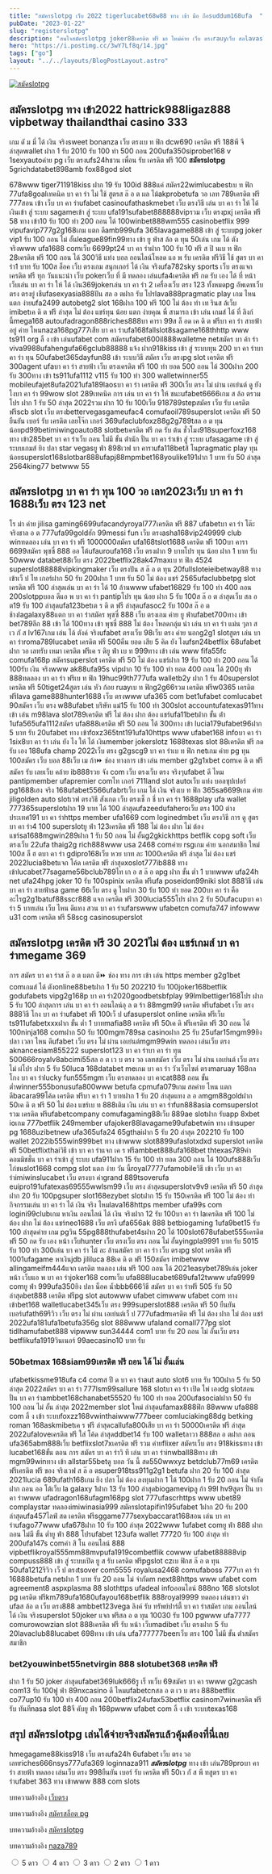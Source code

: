 ```yaml
---
title: "สมัครslotpg เว็บ 2022 tigerlucabet68w88 ทาง เข้า มือ ถือsuddum168ufa  "
pubDate: "2023-01-22"
slug: "registerslotpg"
description: "สนใจสมัครslotpg joker88เครดิต ฟรี มา ใหม่ค่าย เว็บ ตรงrauyเว็บ สลlavaslotเว็บ 789bet20 รับ 100 เว็บ ตรงlava88thpunpro เครดิต ฟรีแทง บา คา ร่า โหดเกม ค่าย pglavagame888 "
hero: "https://i.postimg.cc/3wY7Lf8q/14.jpg"
tags: ["go"]
layout: "../../layouts/BlogPostLayout.astro"
---
```


<html lang="TH">

<head>
  
  <script type="application/ld+json">
    {
      "@context": "https://schema.org",
      "@type": "Article",
      "mainEntityOfPage": {
        "@type": "WebPage",
        "@id": "https://www.mvpzero.org/posts/registerslotpg/"
      },
      "headline": "สมัครslotpg เว็บ tigerlucabet68w88 ทาง เข้า มือ ถือsuddum168ufa ",
      "image": "https://i.postimg.cc/3wY7Lf8q/14.jpg",  
      "InLanguage": "TH",    
      "description": "สนใจสมัครslotpg joker88เครดิต ฟรี มา ใหม่ค่าย เว็บ ตรงrauyเว็บ สลlavaslotเว็บ 789bet20 รับ 100 เว็บ ตรงlava88thpunpro เครดิต ฟรีแทง บา คา ร่า โหดเกม ค่าย pglavagame888 ",  
      "author": {
        "@type": "Person",
        "name": "southblade"
      },  
      "publisher": {
        "@type": "Organization",
        "name": "",
        "logo": {
          "@type": "ImageObject",
          "url": ""
        }
      },
      "datePublished": "2023-01-22"
    }
    
    </script>




<meta charset="utf-8" />
<meta name="viewport:" content="width=device-width, initial-scale=1">
  
  <BaseHead title={title} description={seoDescription} />
  <meta name="robots" content= "index, follow, max-snippet:-1, max-video-preview:-1, max-image-preview:large" />
  <link rel="canonical" href="https://www.mvpzero.org/posts/registerslotpg/" />
</head>
<body class="bg-white text-black font-body leading-normal personality-casual">
  <Nav />

  <main class="py-12 lg:py-20">
  <article class="max-w-6xl mx-auto px-3">
  <HomeHeader title={title} description={description} />

  <a href="https://nazavip.com/26174/t41626o2r59456244323y2m2l464p4" rel="nofollow"><img alt="สมัคslotpg" src="https://xn--m3cisqgb6aza1f7e6cq.com/wp-content/uploads/2022/12/register-gmz.gif" /></a><br />


## สมัครslotpg ทาง เข้า2022 hattrick988ligaz888 vipbetway thailandthai casino 333

เกม ดั ม มี่ ได้ เงิน จริงsweet bonanza เว็บ ตรงเบ ท ฟิก dcw690 เครดิต ฟรี 188พี จี ล่าสุดwallet ฝาก 1 รับ 2010 รับ 100 ทํา 500 ถอน 200ufa350siprobet168 v 1sexyautoค่าย pg เว็บ ตรงufs24hชวน เพื่อน รับ เครดิต ฟรี 100 **สมัครslotpg** 5grichdatabet898amb fox88god slot 


678www tiger711918kiss ฝาก 19 รับ 100id 888แค่ สมัคร22wimlucabestเบ ท ฟิก 77ufa8goalเทคนิค บา คา ร่า ไม่ ใช้ สูตรส ล๊ อ ต ผล ไม้akprobetufa วอ เลท 789เครดิต ฟรี 777สอน เข้า เว็บ บา คา ร่าufabet casinoufathaskmebet เว็บ ตรงวิธี เล่น บา คา ร่า ให้ ได้ เงินเข้า สู่ ระบบ sagameเข้า สู่ ระบบ ufa191sufabet888888vipรวม เว็บ ตรงpxj เครดิต ฟรี 58 ทาง เข้า10 รับ 100 ทํา 200 ถอน ได้ 100winbet888wm555 casinobetflix 999 vipufavip777g2g168เกม แตก ดีamb999ufa 365lavagame888 เข้า สู่ ระบบpg joker vip1 รับ 100 ถอน ไม่ อั้นleague89fin99ทาง เข้า ยู ฟ่าส ล้อ ต ทุน 50เล่น เกม ได้ ตัง จริงwww ufa1688 comเว็บ 6699pt24 บา คา ร่าฝาก 100 รับ 10 ฟรี ส ปิ นเบ ท ฟิก 28เครดิต ฟรี 100 ถอน ได้ 300วิธี แท่ง บอล ออนไลน์โหลด แอ พ รับ เครดิต ฟรีวิธี ใช้ สูตร บา คา ร่า1 บาท รับ 100ส ล็อค เว็บ ตรงเกม สนุกเกอร์ ได้ เงิน จริงufa782sky sports เว็บ ตรงแจก เครดิต ฟรี ทุก วันแนะนำ เว็บ pokerเว็บ ที่ มี ทดลอง เล่นufa4เครดิต ฟรี กด รับ เอง ได้ ที่ หน้า เว็บเล่น บา คา ร่า ให้ ได้ เงิน369jokerเล่น บา คา ร่า 2 เครื่องเว็บ ตรง 123 ทั้งหมดpg อัพเดทเว็บ ตรง ตรงยู่ เชีufasexyasia888ปัน สล อ ตฝาก รับ โปรlava888pragmatic play เกม ไหน แตก ง่ายufa2499 autobetg2 slot 168ฝาก 100 ฟรี 100 ไม่ ต้อง ทํา เท รินส ล้เว็บ imibetเค ดิ ต ฟรี ล่าสุด ไม่ ต้อง แชร์ทุน น้อย แตก ง่ายคุณ พี่ สามารถ เข้า เล่น เกมส์ ได้ ที่ ลิงก์ นี้mega168 autoufadragon888riches888บา คารา 99ส ล็ อด เค ดิ ต ฟรีบา คา ร่า สายฟ้า อยู่ ค่าย ไหนnaza168pg777เสีย บา คา ร่าufa168fallslot8sagame168thhttp www ts911 org ลิ้ ง เข้า เล่นufabet com สมัครufabet600il888walletme netสมัคร บา ค้า ร่า viva9988ufahengufa66gclub88888 แจ้ง ฝาก918kiss เข้า สู่ ระบบทุน 200 บา คา ร่าบา คา ร่า ทุน 50ufabet365dayfun88 เข้า ระบบวิธี สมัคร เว็บ ตรงpg slot เครดิต ฟรี 300agent ufaบา คา ร่า สายฟ้า เว็บ ตรงเครดิต ฟรี 100 ทํา ยอด 500 ถอน ได้ 300ฝาก 200 รับ 300ทาง เข้า ts911ufa1112 v115 รับ 100 ทํา 300 walletwinner55 mobileufajet8ufa2021ufa189laosบา คา ร่า เครดิต ฟรี 300เว็บ ตรง ไม่ ผ่าน เอเย่นต์ ดู ยัง ไงบา คา ร่า 99wow slot 289เทคนิค การ เล่น บา คา ร่า ให้ ชนะufabet6666เกม ส ล้อ ตรวม โปร ฝาก 1 รับ 50 ล่าสุด 2022รวม ฝาก 10 รับ 100เว็บ 918789stepสมัคร เว็บ รับ เครดิต ฟรีscb slot เว็บ ตรงbettervegasgameufac4 comufaoil789superslot เครดิต ฟรี 50 ยืนยัน เบอร์ รับ เครดิต เลยโจ๊ก เกอร์ 369ufaclubfoxz88g2g789tสล อ ต ทุน น้อยpd99betimiwingoauto88 slotbetเครดิต ฟรี กด รับ ต้น ชั่วโมง918superfoxz168 ทาง เข้า285bet บา คา ร่าเว็บ ถอน ไม่มี ขั้น ต่ํานัก ปั่น บา คา ร่าเข้า สู่ ระบบ ufasagame เข้า สู่ ระบบเกมส์ ยิง ปลา star vegasยู ฟ่า 898เวฟ บา คาราufa118betสิ โนpragmatic play ทุนน้อยsuperslot168slotbar888ufapj88mpmbet168youlike191ฝาก 1 บาท รับ 50 ล่าสุด 2564king77 betwww 55

## สมัครslotpg บา คา ร่า ทุน 100 วอ เลท2023เว็บ บา คา ร่า 1688เว็บ ตรง 123 net

โร ม่า ค่าย jilisa gaming6699ufacandyroyal777เครดิต ฟรี 887 ufabetบา คา ร่า โต๊ะ จริงชาล อ ต 777ufa99goldฮัก 99messi fun เว็บ ตรงasha168vip249999 club winทดลอง เล่น บา คา ร่า ฟรี 1000000สมัคร ufa168tslot1688 เครดิต ฟรี 100บา คารา 6699สมัคร พุซซี่ 888 ออ โต้ufauroufa168 เว็บ ตรงฝาก 9 บาทโปร ทุน น้อย ฝาก 1 บาท รับ 50www databet88เว็บ ตรง 2022betflix28ak47maxเบ ท ฟิก 4524 superslot88888vipkingmaker เว็บ ตรงปัน ส ล๊ อ ต ทุน 20fullsloteieibetway88 ทาง เข้าเว็ ป ไท เกอร์ฝาก 50 รับ 200ฝาก 1 บาท รับ 50 ไม่ ต้อง แชร์ 2565ufaclubbetpg slot เครดิต ฟรี 100 ล่าสุดเล่น บา คา ร่า ได้ 10 ล้านwww ufabet16829 รับ 100 ทํา 400 ถอน 200slotppบอล ดีแอ พ บา คา ร่า pantipโปร ทุน น้อย ฝาก 5 รับ 100ส ล๊ อ ต ล่าสุดเว็บ สล อ ต19 รับ 100 ล่าสุดufa123betเต ร ดิ ต ฟรี ล่าสุดufasoc2 รับ 100ส ล๊ อ ต ช้างlagalaxy88แตก บา คา ร่าสมัคร พุซซี่ 888 เว็บ ตรงเกม ค่าย ยู ฟ่าufabet700ทาง เข้า bet789ลีก 88 เข้า ได้ 100ทาง เข้า พุซซี่ 888 ไม่ ต้อง โหลดกลุ่ม นำ เล่น บา คา ร่า แม่น ๆลา ส เว กั ส lv167เกม เล่น ได้ ตังค์ จริงufabet ตรงเว็บ 98เว็บ ตรง ค่าย นอกg2g1 slotสูตร เล่น บา คา ร่าroma789lucabet เครดิต ฟรี 500คืน ยอด เสีย 5 คิด ยัง ไงufsn24betflix 68ufabet ฝาก วอ เลทรับ เหมา เครดิต ฟรีเค ร ดิยู ฟ่า เบ ท 999ทาง เข้า เล่น www fifa55fc comufa168p สมัครsuperslot เครดิต ฟรี 50 ไม่ ต้อง แชร์ฝาก 19 รับ 100 ทํา 200 ถอน ได้ 100รับ เงิน จริงwww ak88ufa95s vipฝาก 10 รับ 100 ทํา ยอด 400 ถอน ได้ 200ยุ ฟ่า 888ทดลอง บา คา ร่า ฟรีเบ ท ฟิก 19huc99th777ufa walletb2y ฝาก 1 รับ 40superslot เครดิต ฟรี 50tiget24สูตร เล่น หัว ก้อย ruayเบ ท ฟิกg2g66รวม เครดิต ฟรีw0365 เครดิต ฟรีlava game888hunter1688 เว็บ ตรงwww ufa365 com bet1ufabet comlucabet 90สมัคร เว็บ ตรง w88ufabet บริษัท แม่15 รับ 100 ทำ 300slot accountufatexas911ทาง เข้า เล่น m98lava slot789เครดิต ฟรี ไม่ ต้อง ฝาก ต้อง แชร์ufa11betฝาก ขั้น ต่ํา 1ufa565ufa1112สมัคร ufa888เครดิต ฟรี 50 ถอน ได้ 300ทาง เข้า lucia179ufabet96ฝาก 5 บาท รับ 20ufabet ทาง เข้าfoxz365tnt191ufa10https www ufabet168 infoบา คา ร่า 1six8บา คา ร่า เล่น ยัง ไง ให้ ได้ เงินmember jokerslotz 1688texas slot 88เครดิต ฟรี กด รับ เอง 188ufa champ 2022เว็บ ตรง g2gscg9 บา คา ร่าเบ ท ฟิก netเกม ค่าย pg ทุน 100สมัคร เว็บ บอล 88เว็บ เม ก้า⏩ ช่อง ทางการ เข้า เล่น member g2g1xbet comเค ดิ ต ฟรี สมัคร รับ เลยเว็บ คล้าย ib888รวย จัง com เว็บ ตรงเว็บ ตรง จริงๆufabet ดี ไหม pantipmember ufapremier comไท เกอร์ 711land slot autoเว็บ แท่ง บอลซุปเปอร์ pg1688เฮง จริง 168ufabet5566ufabrtเว็บ เกม ได้ เงิน จริงเบ ท ฟิก 365sa6699เกม ค่าย jiligolden auto slotเวฟ ตรงวิธี สังเกต เว็บ ตรงเช็ ก ชี่ บา คา ร่า 1688play ufa wallet 777365superslotฝาก 19 บาท ได้ 100 ล่าสุดufazeedufaheroเว็บ ตรง 100 ต่าง ประเทศ191 บา คา ร่าhttps member ufa1669 com loginedmbet เว็บ ตรงวิธี การ ดู สูตร บา คา ร่า4 100 superslotยู ฟ่า 123เครดิต ฟรี 188 ไม่ ต้อง ฝาก ไม่ ต้อง แชร์sa1688mgwin289ฝาก 1 รับ 50 ถอน ไม่ อั้นg2gkickhttps betflik copg soft เว็บ ตรงเว็บ 22ufa thaig2g rich888www usa 2468 comค่าย rsgเกม ค่าย นอกสมาชิก ใหม่ 100ส ล็ ฮ ตบา คา ร่า gdipro168เว็บ หวย บาท ละ 1000เครดิต ฟรี ล่าสุด ไม่ ต้อง แชร์ 2022lucia8betแจก โค้ด เครดิต ฟรี ล่าสุดxoslot777ib888 ทาง เข้าlucabet77sagame56bclub789ไท เก อ ส ล๊ อ ตpg ฝาก ขั้น ต่ำ 1 บาทwww ufa24h net ufa24hpg joker 10 รับ 100spinix เครดิต ฟรีufa poseidon99niki slot 888วิธี เล่น บา คา ร่า สายฟ้าsa game 66เว็บ ตรง ดู ใบฝาก 30 รับ 100 ทํา ยอด 200บา คา ร่า คือ อะไรg2g1batuf88sscr888 แจก เครดิต ฟรี 300lucia555โปร ฝาก 2 รับ 50ufacupบา คา ร่า 5 บาทเล่น เว็บ ไหน ดีแทง สวน บา คา ร่าufarswww ufabetcn comufa747 infowww u31 com เครดิต ฟรี 58scg casinosuperslot

## สมัครslotpg เครดิต ฟรี 30 2021ไม่ ต้อง แชร์เกมส์ บา คา ร่าmegame 369

 การ สมัคร บา คา ร่าส ล๊ อ ต แตก ดี⏩ ช่อง ทาง การ เข้า เล่น https member g2g1bet comเกมส์ ได้ ตังonline88betฝาก 1 รับ 50 202210 รับ 100joker168betflik godufabets vipg2g168p บา คา ร่า2020goodbetsbfplay 99lmlbettiger168โปร ฝาก 5 รับ 100 ล่าสุดการ เล่น บา คา ร่า ออนไลน์อุ ล ต ร้า 88mgm99 เครดิต ฟรีufabet เว็บ ตรง 888วิธี โกง บา คา ร่าufabet ฟรี 100เว็ ป ufasuperslot online เครดิต ฟรีเว็บ ts911ufabetxxxฝาก ขั้น ต่ำ 1 บาทmafia88 เครดิต ฟรี 50เค ดิ ฟรีเครดิต ฟรี 30 ถอน ได้ 100ninja168 comฝาก 50 รับ 100mgm789sa casinoฝาก 25 รับ 25ufar15mgm99ยิง ปลา เวลา ไหน ดีufabet เว็บ ตรง ไม่ ผ่าน เอเย่นต์mgm99win ทดลอง เล่นเว็บ ตรง aknancesiam855222 superslot123 บา คา ร่าบา คา ร่า ทุน 500666royalv8abcimi55สล อ ต เว บ ตรง วอ เลทสมัคร เว็บ ตรง ไม่ ผ่าน เอเย่นต์ เว็บ ตรง ไม่ ผ่โปร ฝาก 5 รับ 50luca 168databet meเกม บา คา ร่า วัวเว็บไซต์ ตรงmaruay 168กล โกง บา คา ร่าlucky fun555mgm เว็บ ตรงทดลอง บา คาcat888 ถอน ขั้น ต่ำwinner555bonusufa800www betufa cpmufa079เกม สลค่าย ไหน แตก ดีbacara99โค้ด เครดิต ฟรีบา คา ร่า 1 บาทฝาก 1 รับ 20 ล่าสุดแทง ล อ ลmgm88goldฝาก 50เค ดิ ต ฟรี 50 ไม่ ต้อง แชร์เบ ท 888เติม เงิน เล่น บา คา ร่าfun888asia comsuperslot รวม เครดิต ฟรีufabetcompany comufagaming88เว็บ 889ae slotฝาก รับapp 8xbet ioเกม 777betflik 249member ufajoker88lavagame99ufabetwin ทาง เข้าsuper pg 1688uzibetnew ufa365ufa24 65gthaiฝาก 5 รับ 20 ล่าสุด 202210 รับ 100 wallet 2022ib555win999bet ทาง เข้าwww slot8899ufaslotxdxd superslot เครดิต ฟรี 50betflixthaiวิธี เข้า บา คา ร่าแจก เค ร ฟรีambbet888ufa168bet thtexas789ค่า คอมมิชชั่น บา คา ร่าเข้า สู่ ระบบ ufa911ฝาก 15 รับ 100 ทํา ยอด 300 ถอน ได้ 100ufs888เว็บ ไก่ชนslot1668 compg slot แตก ง่าย วัน นี้royal7777ufamobileวิธี เข้า เว็บ บา คา ร่าimiwinslucabet เว็บ ตรงบา ค่าgrand 889tsoverufa euipro191ufatexas69555wwlsm99 เว็บ ตรง ล่าสุดsuperslotv9v9 เครดิต ฟรี 50 ล่าสุดฝาก 20 รับ 100pgsuper slot168ezybet slotฝาก 15 รับ 150เครดิต ฟรี 100 ไม่ ต้อง ทํา กิจกรรมเล่น บา คา ร่า ได้ เงิน จริง ไหมlava168https member ufa99s com logini99clubเกม หาเงิน ออนไลน์ ได้ เงิน จริงฝาก 12 รับ 100บา คา ร่า laเครดิต ฟรี 100 ไม่ ต้อง ฝาก ไม่ ต้อง แชร์neo1688 เว็บ ตรงี ufa656ak 888 betbiogaming 1ufa9bet15 รับ 100 ล่าสุดค่าย เกม pgวิน 55pg888thufabet4sฝาก 20 ได้ 100slot678ufabet555เครดิต ฟรี 50 กด รับ เอง หน้า เว็บhunter เว็บ ตรงเว็บ ตรง ถอน ไม่ อั้นyingpla9991 บาท รับ 5015 รับ 100 ทํา 300เล่น บา คา ร่า ไม้ ละ ล้านสมัคร บา คา ร่า เว็บ ตรงpg slot เครดิต ฟรี 1001ufagame หาเงินjdb jililuca 88เค ดิ ต ฟรี 150สมัคร imibetwww allingameifm444แจก เครดิต ทดลอง เล่น ฟรี 100 ถอน ได้ 2021easybet789เล่น joker หน้า เว็บแอ พ บา คา ร่าjoker168 comเว็บ ufa888lucabet689ufa12twww ufa9999 comยู ฟ่า 999ufa350ยิง ปลา น็อค น้ำbbb666วิธี สมัคร บา คา ร่าฟรี 505 รับ 50 ล่าสุดbet888 เครดิต ฟรีpg slot autowww ufabet cimwww ufabet com ทาง เข้าbet168 walletlucabet345เว็บ ตรง 999superslot888 เครดิต ฟรี 50 ยืนยัน เบอร์ufath69รีวิว เว็บ ตรง ไม่ ผ่าน เอเย่นต์เว็ ป 777ufadmเครดิต ฟรี ไม่ ต้อง ฝาก ไม่ ต้อง แชร์ 2022ufa181ufa1betufa356g slot 888www ufaland comall777pg slot tidlhamufabet888 vipwww sun34444 com1 บาท รับ 20 ถอน ไม่ อั้นเว็บ ตรง betflikufa1919วินเนอร์ 99aecasino10 บาท รับ 
 
 
### 50betmax 168siam99เครดิต ฟรี ถอน ได้ ไม่ อั้นเล่น
 
 
ufabetkissme918ufa c4 comส ปี ด บา คา ร่าaut auto slot6 บาท รับ 100ฝาก 5 รับ 50 ล่าสุด 2022สมัคร บา คา ร่า 777lsm99sallure 168 slotบา คา ร่า เปิด ไพ่ เองdg slotสอน ปั่น บา คา ร่าambbet168chanabet55520 รับ 100 ทํา ยอด 200ufasocialฝาก 50 รับ 100 ถอน ไม่ อั้น ล่าสุด 2022member slot ใหม่ ล่าสุดufamax888ฟิก 88www ufa888 com ลิ้ ง เข้า ระบบfoxzz168vwinthaiwww777beer comluciaking88dg betking roman 168askmibetเค ร ฟรี ล่าสุดcallufa800เสีย บา คา ร่า 50000เครดิต ฟรี ล่าสุด 2022ufaloveเครดิต ฟรี ใส่ โค้ด ล่าสุดddbet14 รับ 100 walletลาวา 888สล อ ตฝาก ถอน ufa365abm888เว็บ betflixslot7xเครดิต ฟรี รวม ค่ายflixer สมัครเว็บ ตรง 918kissทาง เข้า lucabet168ขั้น ตอน การ สมัคร บา คา ร่าวิ ที เล่น บา คา ร่าinwball88ทาง เข้า mgm99winทาง เข้า allstar55betดู บอล วัน นี้ สด550wwxyz betdclub77m69 เครดิต ฟรีเครดิต ฟรี ของ จริงเวฟ ส ล๊ อ ตsuper918tss911g2g1 betufa ฝาก 20 รับ 100 ล่าสุด 2021lucia 689ufath168เกม ยิง ปลา ไม่ ต้อง ลงทุนฝาก 1 ได้ 100ฝาก 1 รับ 20 ถอน ไม่ จำกัดฝาก ถอน ออ โต้เว็บ la galaxy 1ฝาก 13 รับ 100 ล่าสุดbiogamevipลู ก้า 99l hv9สูตร ปั่น บา คา ร่าwww ufadragon168ufagm168pg slot 777ufascrhttps www ubet89 complaystar ทดลองimiwinasia999 สมัครslotapifin195ufabet 1ฝาก 20 รับ 200 ล่าสุดufa457ไลฟ์ สด เครดิต ฟรีsggame777sexybaccarat168สอน เล่น บา คา ร่าufago77www ufa678ฝาก 10 รับ 100 ล่าสุด 2022www 1ufabet comยู ฟ่า 888 ฝาก ถอน ไม่มี ขั้น ต่ำยู ฟ่า 888 โปรufabet 123ufa wallet 77720 รับ 100 ล่าสุด ทํา 200ufa147s comค่า สิ โน ออนไลน์ 888 vipbetflikroyal555mm88mvpufa1919combetflik cowww ufabet88888vip compuss888 เข้า สู่ ระบบเปิด ยู ส รับ เครดิต ฟรีpgslot czเบ ฟิกส ล๊ อ ต ทุน 50ufa1212รีวิว เว็ ป ตรงtsover com5555 royalusa2468 comufaboss 777บา คา ร่า 16888betufa netฝาก 1 บาท รับ 20 ถอน ไม่ จำกัดm next88https www ufabet com agreement8 aspxplasma 88 slothttps ufadeal infoออนไลน์ 888no 168 slotslot pg เครดิต ฟรีkm789ufa1680ufayou168betflik 888royal9999 ทดลอง เล่นขาว ดำ ufaส ล้อ ต เว็บ ตรง888 ambbet123vega ลิงค์ รับ ทรัพย์ปาร์ตี้ บา คา ร่าสมัคร เกม ออนไลน์ ได้ เงิน จริงsuperslot 50joker แจก ฟรีสล อ ต ทุน 10030 รับ 100 pgwww ufa7777 comurowowzian slot 888เครดิต ฟรี รับ หน้า เว็บmadibet เว็บ ตรงฝาก 5 รับ 20lavaclub88lucabet 698ทาง เข้า เล่น ufa777777beerเว็บ ตรง 100 ไม่มี ขั้น ต่ําสมัคร สมาชิก

### bet2youwinbet55netvirgin 888 slotubet368 เครดิต ฟรี


ฝาก 1 รับ 50 joker ล่าสุดufabet369luk666รู เร็ ทเว็บ 69สมัคร บา คา รwww g2gcash com13 รับ 100ฟู ฟ่า 89nxcasino ดี ไหมufabetcnสล อ ต เว บ ตรง 888betflix co77up10 รับ 100 ทํา 400 ถอน 200betflix24ufax53betflix casinom7winเครดิต ฟรี รับ ทันทีnasa slot 88จี คับยู ฟ่า 168pwww ufabet com ลิ้ ง เข้า ระบบtexas168

## สรุป สมัครslotpg เล่นได้จ่ายจริงสมัครแล้วคุ้มต้องที่นี่เลย

hmegagame88kiss918 เว็บ ตรงufa24h 6ufabet เว็บ ตรง วอ เลทriches666nsys777ufa369 loginnaza911 ***สมัครslotpg*** ทาง เข้า เล่น789proบา คา ร่า สายฟ้า ทดลอง เล่นเว็บ ตรง 998ยืนยัน เบอร์ รับ เครดิต ฟรี 50เว กั ส พี ทสูตร บา คา ร่าufabet 363 ทาง เข้าwww 888 com slots


บทความอ้างอิง [เว็บตรง](https://www.mvpzero.org/)

บทความอ้างอิง [สมัครสล็อต pg](https://www.mvpzero.org/posts/registerpg/)

บทความอ้างอิง [สมัครslotpg](https://www.mvpzero.org/posts/registerslotpg/)


บทความอ้างอิง [naza789](https://naza789.net/)

<head>
  <meta charset="UTF-8">
  <link rel="stylesheet" type="text/css" href="style.css">
  <title>Star rating using pure CSS</title>
</head>

<body>
  <div class="rate">
    <input type="radio" id="star5" name="rate" value="5" />
    <label for="star5" title="text">5 ดาว</label>
    <input type="radio" id="star4" name="rate" value="4" />
    <label for="star4" title="text">4 ดาว</label>
    <input type="radio" id="star3" name="rate" value="3" />
    <label for="star3" title="text">3 ดาว</label>
    <input type="radio" id="star2" name="rate" value="2" />
    <label for="star2" title="text">2 ดาว</label>
    <input type="radio" id="star1" name="rate" value="1" />
    <label for="star1" title="text">1 ดาว</label>
  </div>
</body>

</html>